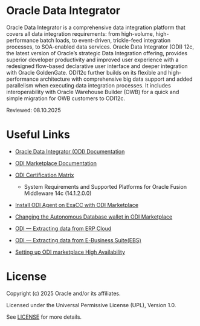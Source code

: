 # Oracle Data Integrator

Oracle Data Integrator is a comprehensive data integration platform that covers all data integration requirements: from high-volume, high-performance batch loads, to event-driven, trickle-feed integration processes, to SOA-enabled data services. Oracle Data Integrator (ODI) 12c, the latest version of Oracle’s strategic Data Integration offering, provides superior developer productivity and improved user experience with a redesigned flow-based declarative user interface and deeper integration with Oracle GoldenGate. ODI12c further builds on its flexible and high-performance architecture with comprehensive big data support and added parallelism when executing data integration processes. It includes interoperability with Oracle Warehouse Builder (OWB) for a quick and simple migration for OWB customers to ODI12c. 

Reviewed: 08.10.2025
 
# Useful Links
 
- [Oracle Data Integrator (ODI) Documentation](https://docs.oracle.com/en/middleware/fusion-middleware/data-integrator/12.2.1.4/odiun/overview-oracle-data-integrator.html#GUID-3B2C52A4-8AFB-424A-9964-29838E875433)
      
- [ODI Marketplace Documentation](https://docs.oracle.com/en/middleware/fusion-middleware/data-integrator/12.2.1.4/dimgs/getting-started-oracle-cloud-marketplace.html#GUID-1793F6A6-8581-465D-BBE3-8F0C8ADD6536)

- [ODI Certification Matrix](https://www.oracle.com/middleware/technologies/fusion-certification.html)
    - System Requirements and Supported Platforms for Oracle Fusion Middleware 14c (14.1.2.0.0)

- [Install ODI Agent on ExaCC with ODI Marketplace](https://eloi-lopes29.medium.com/install-odi-agent-on-exacc-with-odi-marketplace-c98a1a422f55)

- [Changing the Autonomous Database wallet in ODI Marketplace](https://eloi-lopes29.medium.com/changing-autonomous-database-wallet-in-odi-marketplace-707a2e2dcf9)

- [ODI — Extracting data from ERP Cloud](https://eloi-lopes29.medium.com/odi-extracting-data-from-erp-cloud-f503baef4499)

- [ODI — Extracting data from E-Business Suite(EBS)](https://eloi-lopes29.medium.com/odi-extracting-data-from-e-business-suite-ebs-3ec690003a9b)

- [Setting up ODI marketplace High Availability](https://eloi-lopes29.medium.com/setting-up-odi-marketplace-high-availability-b1156d4169ec)


# License

Copyright (c) 2025 Oracle and/or its affiliates.

Licensed under the Universal Permissive License (UPL), Version 1.0.

See [LICENSE](https://github.com/oracle-devrel/technology-engineering/blob/main/LICENSE) for more details.
